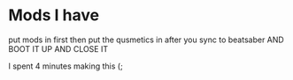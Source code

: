 # Mods I have

put mods in first then put the qusmetics in after you sync to beatsaber AND BOOT IT UP AND CLOSE IT

I spent 4 minutes making this (;
